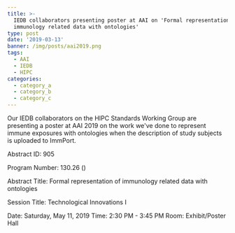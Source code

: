 ```yaml
---
title: >-
  IEDB collaborators presenting poster at AAI on 'Formal representation of
  immunology related data with ontologies'
type: post
date: '2019-03-13'
banner: /img/posts/aai2019.png
tags:
  - AAI
  - IEDB
  - HIPC
categories:
  - category_a
  - category_b
  - category_c
---
```

Our IEDB collaborators on the HIPC Standards Working Group are presenting a poster at AAI 2019 on the work we've done to represent immune exposures with ontologies when the description of study subjects is uploaded to ImmPort.  



Abstract ID: 905

Program Number: 130.26 ()

Abstract Title: Formal representation of immunology related data with ontologies

Session Title: Technological Innovations I

Date: Saturday, May 11, 2019 Time: 2:30 PM - 3:45 PM Room: Exhibit/Poster Hall
